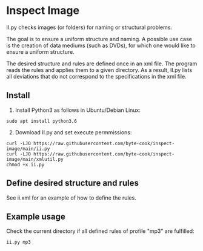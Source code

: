 # Inspect Image

II.py checks images (or folders) for naming or structural problems. 

The goal is to ensure a uniform structure and naming. A possible use case is the creation of data mediums (such as DVDs), for which one would like to ensure a uniform structure.

The desired structure and rules are defined once in an xml file. The program reads the rules and applies them to a given directory. As a result, II.py lists all deviations that do not correspond to the specifications in the xml file.

## Install

1. Install Python3 as follows in Ubuntu/Debian Linux:
```
sudo apt install python3.6
```

2. Download II.py and set execute permmissions:
```
curl -LJO https://raw.githubusercontent.com/byte-cook/inspect-image/main/ii.py
curl -LJO https://raw.githubusercontent.com/byte-cook/inspect-image/main/xmlutil.py
chmod +x ii.py 
```

## Define desired structure and rules

See ii.xml for an example of how to define the rules.

## Example usage

Check the current directory if all defined rules of profile "mp3" are fulfilled:
```
ii.py mp3 
```

